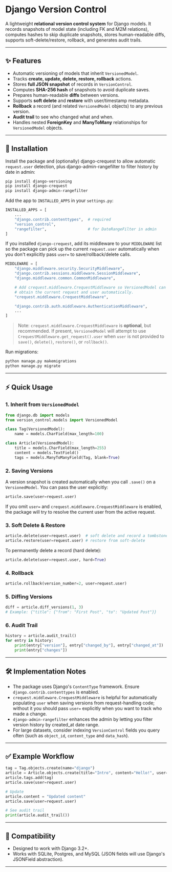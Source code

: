 # Django Version Control

A lightweight **relational version control system** for Django models. It records snapshots of model state (including FK and M2M relations), computes hashes to skip duplicate snapshots, stores human-readable diffs, supports soft-delete/restore, rollback, and generates audit trails.

---

## ✨ Features

* Automatic versioning of models that inherit `VersionedModel`.
* Tracks **create, update, delete, restore, rollback** actions.
* Stores **full JSON snapshot** of records in `VersionControl`.
* Computes **SHA-256 hash** of snapshots to avoid duplicate saves.
* Prepares human-readable **diffs** between versions.
* Supports **soft delete** and **restore** with user/timestamp metadata.
* **Rollback** a record (and related `VersionedModel` objects) to any previous version.
* **Audit trail** to see who changed what and when.
* Handles nested **ForeignKey** and **ManyToMany** relationships for `VersionedModel` objects.

---

## 🚀 Installation

Install the package and (optionally) django-crequest to allow automatic `request.user` detection, plus django-admin-rangefilter to filter history by date in admin:

```bash
pip install django-versioning
pip install django-crequest
pip install django-admin-rangefilter
```

Add the app to `INSTALLED_APPS` in your `settings.py`:

```python
INSTALLED_APPS = [
    ...
    "django.contrib.contenttypes",  # required
    "version_control",              
    "rangefilter",                  # for DateRangeFilter in admin
]
```

If you installed `django-crequest`, add its middleware to your `MIDDLEWARE` list so the package can pick up the current `request.user` automatically when you don't explicitly pass `user=` to save/rollback/delete calls.

```python
MIDDLEWARE = [
    "django.middleware.security.SecurityMiddleware",
    "django.contrib.sessions.middleware.SessionMiddleware",
    "django.middleware.common.CommonMiddleware",

    # Add crequest.middleware.CrequestMiddleware so VersionedModel can
    # obtain the current request and user automatically.
    "crequest.middleware.CrequestMiddleware",

    "django.contrib.auth.middleware.AuthenticationMiddleware",
    ...
]
```

> Note: `crequest.middleware.CrequestMiddleware` is **optional**, but recommended. If present, `VersionedModel` will attempt to use `CrequestMiddleware.get_request().user` when `user` is not provided to `save()`, `delete()`, `restore()`, or `rollback()`.

Run migrations:

```bash
python manage.py makemigrations
python manage.py migrate
```

---

## ⚡ Quick Usage

### 1. Inherit from `VersionedModel`

```python
from django.db import models
from version_control.models import VersionedModel

class Tag(VersionedModel):
    name = models.CharField(max_length=100)

class Article(VersionedModel):
    title = models.CharField(max_length=255)
    content = models.TextField()
    tags = models.ManyToManyField(Tag, blank=True)
```

### 2. Saving Versions

A version snapshot is created automatically when you call `.save()` on a `VersionedModel`. You can pass the user explicitly:

```python
article.save(user=request.user)
```

If you omit `user=` and `crequest.middleware.CrequestMiddleware` is enabled, the package will try to resolve the current user from the active request.

### 3. Soft Delete & Restore

```python
article.delete(user=request.user)  # soft delete and record a tombstone snapshot
article.restore(user=request.user) # restore from soft-delete
```

To permanently delete a record (hard delete):

```python
article.delete(user=request.user, hard=True)
```

### 4. Rollback

```python
article.rollback(version_number=2, user=request.user)
```

### 5. Diffing Versions

```python
diff = article.diff_versions(1, 3)
# Example: {"title": {"from": "First Post", "to": "Updated Post"}}
```

### 6. Audit Trail

```python
history = article.audit_trail()
for entry in history:
    print(entry["version"], entry["changed_by"], entry["changed_at"]) 
    print(entry["changes"]) 
```

---

## 🛠️ Implementation Notes

* The package uses Django's `ContentType` framework. Ensure `django.contrib.contenttypes` is enabled.
* `crequest.middleware.CrequestMiddleware` is helpful for automatically populating `user` when saving versions from request-handling code; without it you should pass `user=` explicitly when you want to track who made a change.
* `django-admin-rangefilter` enhances the admin by letting you filter version history by created\_at date range.
* For large datasets, consider indexing `VersionControl` fields you query often (such as `object_id`, `content_type` and `data_hash`).

---

## ✅ Example Workflow

```python
tag = Tag.objects.create(name="django")
article = Article.objects.create(title="Intro", content="Hello!", user=request.user)
article.tags.add(tag)
article.save(user=request.user)

# Update
article.content = "Updated content"
article.save(user=request.user)

# See audit trail
print(article.audit_trail())
```

---

## 📌 Compatibility

* Designed to work with Django 3.2+.
* Works with SQLite, Postgres, and MySQL (JSON fields will use Django's JSONField abstraction).

---